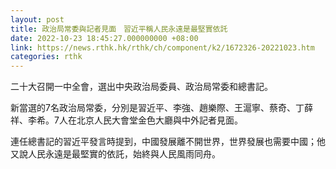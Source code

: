 ```yaml
---
layout: post
title: 政治局常委與記者見面　習近平稱人民永遠是最堅實依託
date: 2022-10-23 18:45:27.000000000 +08:00
link: https://news.rthk.hk/rthk/ch/component/k2/1672326-20221023.htm
categories: rthk
---
```


二十大召開一中全會，選出中央政治局委員、政治局常委和總書記。

新當選的7名政治局常委，分別是習近平、李強、趙樂際、王滬寧、蔡奇、丁薛祥、李希。7人在北京人民大會堂金色大廳與中外記者見面。

連任總書記的習近平發言時提到，中國發展離不開世界，世界發展也需要中國；他又說人民永遠是最堅實的依託，始終與人民風雨同舟。
